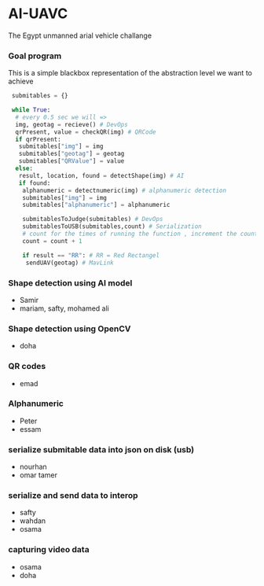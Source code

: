 # AI-UAVC
The Egypt unmanned arial vehicle challange


### Goal program
This is a simple blackbox representation of the abstraction level we want to achieve
```python
 submitables = {}

 while True:
  # every 0.5 sec we will =>
  img, geotag = recieve() # DevOps
  qrPresent, value = checkQR(img) # QRCode
  if qrPresent:
   submitables["img"] = img
   submitables["geotag"] = geotag
   submitables["QRValue"] = value
  else:
   result, location, found = detectShape(img) # AI
   if found:
    alphanumeric = detectnumeric(img) # alphanumeric detection
    submitables["img"] = img
    submitables["alphanumeric"] = alphanumeric

    submitablesToJudge(submitables) # DevOps
    submitablesToUSB(submitables,count) # Serialization
    # count for the times of running the function , increment the count
    count = count + 1

    if result == "RR": # RR = Red Rectangel
     sendUAV(geotag) # MavLink
```



### Shape detection using AI model
 - Samir
 - mariam, safty, mohamed ali

### Shape detection using OpenCV
 - doha

### QR codes
 - emad

### Alphanumeric 
 - Peter
 - essam

### serialize submitable data into json on disk (usb)
 - nourhan
 - omar tamer

### serialize and send data to interop
 - safty
 - wahdan
 - osama

### capturing video data
 - osama
 - doha 

